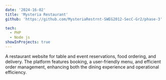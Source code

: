 ```yaml
---
date: '2024-16-02'
title: 'Mysteria Restaurant'
github: 'https://github.com/MysteriaRestrnt-SWEG2012-SecC-Gr2/phase-3'

tech:
  - PHP
  - Node js
showInProjects: true
---
```


 A restaurant website for table and event reservations, food ordering, and delivery. The platform features booking, a user-friendly menu, and efficient order management, enhancing both the dining experience and operational efficiency.


